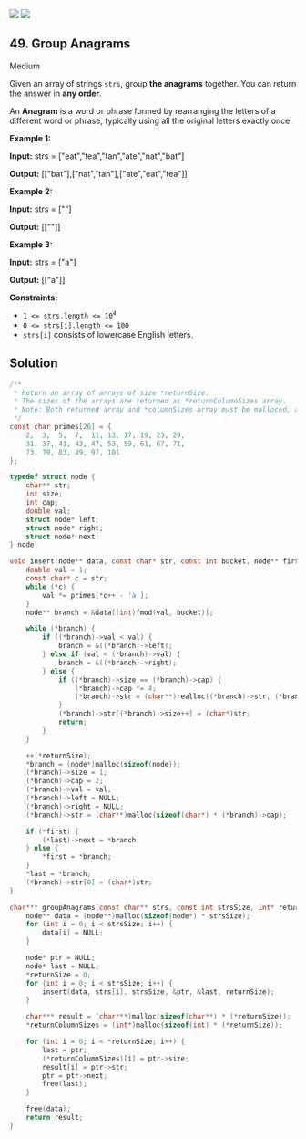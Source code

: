 [![](https://img.shields.io/github/stars/javadev/LeetCode-in-All?label=Stars&style=flat-square)](https://github.com/javadev/LeetCode-in-All)
[![](https://img.shields.io/github/forks/javadev/LeetCode-in-All?label=Fork%20me%20on%20GitHub%20&style=flat-square)](https://github.com/javadev/LeetCode-in-All/fork)

## 49\. Group Anagrams

Medium

Given an array of strings `strs`, group **the anagrams** together. You can return the answer in **any order**.

An **Anagram** is a word or phrase formed by rearranging the letters of a different word or phrase, typically using all the original letters exactly once.

**Example 1:**

**Input:** strs = ["eat","tea","tan","ate","nat","bat"]

**Output:** [["bat"],["nat","tan"],["ate","eat","tea"]]

**Example 2:**

**Input:** strs = [""]

**Output:** [[""]]

**Example 3:**

**Input:** strs = ["a"]

**Output:** [["a"]]

**Constraints:**

*   <code>1 <= strs.length <= 10<sup>4</sup></code>
*   `0 <= strs[i].length <= 100`
*   `strs[i]` consists of lowercase English letters.

## Solution

```c
/**
 * Return an array of arrays of size *returnSize.
 * The sizes of the arrays are returned as *returnColumnSizes array.
 * Note: Both returned array and *columnSizes array must be malloced, assume caller calls free().
 */
const char primes[26] = {
    2,  3,  5,  7,  11, 13, 17, 19, 23, 29,
    31, 37, 41, 43, 47, 53, 59, 61, 67, 71,
    73, 79, 83, 89, 97, 101
};

typedef struct node {
    char** str;
    int size;
    int cap;
    double val;
    struct node* left;
    struct node* right;
    struct node* next;
} node;

void insert(node** data, const char* str, const int bucket, node** first, node** last, int* returnSize) {
    double val = 1;
    const char* c = str;
    while (*c) {
        val *= primes[*c++ - 'a'];
    }
    node** branch = &data[(int)fmod(val, bucket)];

    while (*branch) {
        if ((*branch)->val < val) {
            branch = &((*branch)->left);
        } else if (val < (*branch)->val) {
            branch = &((*branch)->right);
        } else {
            if ((*branch)->size == (*branch)->cap) {
                (*branch)->cap *= 4;
                (*branch)->str = (char**)realloc((*branch)->str, (*branch)->cap * sizeof(char*));
            }
            (*branch)->str[(*branch)->size++] = (char*)str;
            return;
        }
    }

    ++(*returnSize);
    *branch = (node*)malloc(sizeof(node));
    (*branch)->size = 1;
    (*branch)->cap = 2;
    (*branch)->val = val;
    (*branch)->left = NULL;
    (*branch)->right = NULL;
    (*branch)->str = (char**)malloc(sizeof(char*) * (*branch)->cap);

    if (*first) {
        (*last)->next = *branch;
    } else {
        *first = *branch;
    }
    *last = *branch;
    (*branch)->str[0] = (char*)str;
}

char*** groupAnagrams(const char** strs, const int strsSize, int* returnSize, int** returnColumnSizes) {
    node** data = (node**)malloc(sizeof(node*) * strsSize);
    for (int i = 0; i < strsSize; i++) {
        data[i] = NULL;
    }

    node* ptr = NULL;
    node* last = NULL;
    *returnSize = 0;
    for (int i = 0; i < strsSize; i++) {
        insert(data, strs[i], strsSize, &ptr, &last, returnSize);
    }

    char*** result = (char***)malloc(sizeof(char**) * (*returnSize));
    *returnColumnSizes = (int*)malloc(sizeof(int) * (*returnSize));

    for (int i = 0; i < *returnSize; i++) {
        last = ptr;
        (*returnColumnSizes)[i] = ptr->size;
        result[i] = ptr->str;
        ptr = ptr->next;
        free(last);
    }

    free(data);
    return result;
}
```